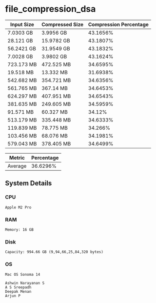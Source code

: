 # file_compression_dsa

| Input Size | Compressed Size | Compression Percentage |
|------------|-----------------|------------------------|
| 7.0303 GB | 3.9956 GB | 43.1656% |
| 28.121 GB | 15.9782 GB | 43.1807% |
| 56.2421 GB | 31.9549 GB | 43.1832% |
| 7.0028 GB | 3.9802 GB | 43.1624% |
| 723.173 MB | 472.525 MB | 34.6595% |
| 19.518 MB | 13.332 MB | 31.6938% |
| 542.682 MB | 354.721 MB | 34.6356% |
| 561.765 MB | 367.14 MB | 34.6453% |
| 624.297 MB | 407.951 MB | 34.6543% |
| 381.635 MB | 249.605 MB | 34.5959% |
| 91.571 MB | 60.327 MB | 34.12% |
| 513.179 MB | 335.448 MB | 34.6333% |
| 119.839 MB | 78.775 MB | 34.266% |
| 103.456 MB | 68.076 MB | 34.1981% |
| 579.043 MB | 378.405 MB | 34.6499% |


| Metric | Percentage |
| ------- | -------- |
| Average | 36.6296% |

## System Details
### CPU
```
Apple M2 Pro
```
### RAM
```      
Memory: 16 GB
```
### Disk
```      
Capacity: 994.66 GB (9,94,66,25,84,320 bytes)
```
### OS
```
Mac OS Sonoma 14
````

`Ashwin Narayanan S` <br />
`A S Sreepadh` <br />
`Deepak Menan` <br />
`Arjun P` <br />

